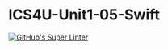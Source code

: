 # ICS4U-Unit1-05-Swift
[![GitHub's Super Linter](https://github.com/Roman-Cernetchi/ICS4U-Unit1-05-Swift/workflows/GitHub's%20Super%20Linter/badge.svg)](https://github.com/Roman-Cernetchi/ICS4U-Unit1-05-Swift/actions)
